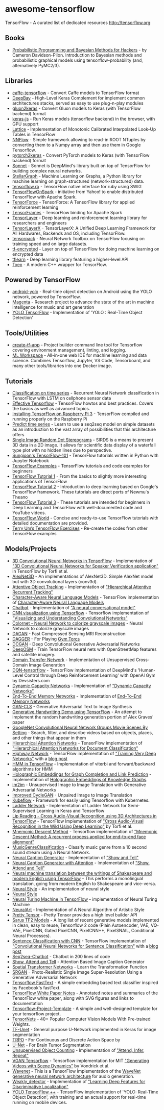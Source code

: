 # awesome-tensorflow

TensorFlow - A curated list of dedicated resources http://tensorflow.org

## Books

- [Probabilistic Programming and Bayesian Methods for Hackers](https://github.com/CamDavidsonPilon/Probabilistic-Programming-and-Bayesian-Methods-for-Hackers) - by Cameron Davidson-Pilon. Introduction to Bayesian methods and probabilistic graphical models using tensorflow-probability (and, alternatively PyMC2/3). <a name="contributions" />

## Libraries

- [caffe-tensorflow](https://github.com/ethereon/caffe-tensorflow) - Convert Caffe models to TensorFlow format
- [DeepBay](https://github.com/ElPapi42/DeepBay) - High-Level Keras Complement for implement common architectures stacks, served as easy to use plug-n-play modules
- [gluon2keras](https://github.com/stjordanis/gluon2keras) - Convert Gluon models to Keras (with TensorFlow backend) format
- [keras-js](https://github.com/transcranial/keras-js) - Run Keras models (tensorflow backend) in the browser, with GPU support
- [Lattice](https://github.com/tensorflow/lattice) - Implementation of Monotonic Calibrated Interpolated Look-Up Tables in TensorFlow
- [NNFlow](https://github.com/welschma/NNFlow) - Simple framework allowing to read-in ROOT NTuples by converting them to a Numpy array and then use them in Google Tensorflow.
- [pytorch2keras](https://github.com/nerox8664/pytorch2keras) - Convert PyTorch models to Keras (with TensorFlow backend) format
- [Sonnet](https://github.com/deepmind/sonnet) - Sonnet is DeepMind's library built on top of TensorFlow for building complex neural networks.
- [StellarGraph](https://github.com/stellargraph/stellargraph) - Machine Learning on Graphs, a Python library for machine learning on graph-structured (network-structured) data.
- [tensorflow.rb](https://github.com/somaticio/tensorflow.rb) - TensorFlow native interface for ruby using SWIG
- [TensorFlowOnSpark](https://github.com/yahoo/TensorFlowOnSpark) - initiative from Yahoo! to enable distributed TensorFlow with Apache Spark.
- [TensorForce](https://github.com/reinforceio/tensorforce) - TensorForce: A TensorFlow library for applied reinforcement learning
- [TensorFrames](https://github.com/tjhunter/tensorframes) - TensorFlow binding for Apache Spark
- [TensorLayer](https://github.com/tensorlayer/tensorlayer) - Deep learning and reinforcement learning library for researchers and engineers
- [TensorLayerX](https://github.com/tensorlayer/TensorLayerX) - TensorLayerX: A Unified Deep Learning Framework for All Hardwares, Backends and OS, including TensorFlow.
- [tensorpack](https://github.com/ppwwyyxx/tensorpack) - Neural Network Toolbox on TensorFlow focusing on training speed and on large datasets.
- [tf-encrypted](https://github.com/mortendahl/tf-encrypted) - Layer on top of TensorFlow for doing machine learning on encrypted data
- [tflearn](https://github.com/tflearn/tflearn) - Deep learning library featuring a higher-level API
- [Txeo](https://github.com/rdabra/txeo) - A modern C++ wrapper for TensorFlow. <a name="tools-utils" />

## Powered by TensorFlow

- [android-yolo](https://github.com/natanielruiz/android-yolo) - Real-time object detection on Android using the YOLO network, powered by TensorFlow.
- [Magenta](https://github.com/tensorflow/magenta) - Research project to advance the state of the art in machine intelligence for music and art generation <a name="libraries" />
- [YOLO TensorFlow](https://github.com/gliese581gg/YOLO_tensorflow) - Implementation of 'YOLO : Real-Time Object Detection'

## Tools/Utilities

- [create-tf-app](https://github.com/radi-cho/create-tf-app) - Project builder command line tool for Tensorflow covering environment management, linting, and logging. <a name="video" />
- [ML Workspace](https://github.com/ml-tooling/ml-workspace) - All-in-one web IDE for machine learning and data science. Combines Tensorflow, Jupyter, VS Code, Tensorboard, and many other tools/libraries into one Docker image.

## Tutorials

- [Classification on time series](https://github.com/guillaume-chevalier/LSTM-Human-Activity-Recognition) - Recurrent Neural Network classification in TensorFlow with LSTM on cellphone sensor data
- [Effective Tensorflow](https://github.com/vahidk/EffectiveTensorflow) - TensorFlow howtos and best practices. Covers the basics as well as advanced topics.
- [Installing TensorFlow on Raspberry Pi 3](https://github.com/samjabrahams/tensorflow-on-raspberry-pi) - TensorFlow compiled and running properly on the Raspberry Pi
- [Predict time series](https://github.com/guillaume-chevalier/seq2seq-signal-prediction) - Learn to use a seq2seq model on simple datasets as an introduction to the vast array of possibilities that this architecture offers
- [Single Image Random Dot Stereograms](https://github.com/Mazecreator/TensorFlow-SIRDS) - SIRDS is a means to present 3D data in a 2D image. It allows for scientific data display of a waterfall type plot with no hidden lines due to perspective.
- [Sungjoon's TensorFlow-101](https://github.com/sjchoi86/Tensorflow-101) - TensorFlow tutorials written in Python with Jupyter Notebook
- [TensorFlow Examples](https://github.com/aymericdamien/TensorFlow-Examples) - TensorFlow tutorials and code examples for beginners
- [TensorFlow Tutorial 1](https://github.com/pkmital/tensorflow_tutorials) - From the basics to slightly more interesting applications of TensorFlow
- [TensorFlow Tutorial 2](https://github.com/nlintz/TensorFlow-Tutorials) - Introduction to deep learning based on Google's TensorFlow framework. These tutorials are direct ports of Newmu's Theano
- [TensorFlow Tutorial 3](https://github.com/Hvass-Labs/TensorFlow-Tutorials) - These tutorials are intended for beginners in Deep Learning and TensorFlow with well-documented code and YouTube videos.
- [TensorFlow World](https://github.com/astorfi/TensorFlow-World) - Concise and ready-to-use TensorFlow tutorials with detailed documentation are provided.
- [Terry Um’s TensorFlow Exercises](https://github.com/terryum/TensorFlow_Exercises) - Re-create the codes from other TensorFlow examples

## Models/Projects

- [3D Convolutional Neural Networks in TensorFlow](https://github.com/astorfi/3D-convolutional-speaker-recognition) - Implementation of ["3D Convolutional Neural Networks for Speaker Verification application"](https://arxiv.org/abs/1705.09422) in TensorFlow by Torfi et al.
- [AlexNet3D](https://github.com/denti/AlexNet3D) - An implementations of AlexNet3D. Simple AlexNet model but with 3D convolutional layers (conv3d).
- [Attentive Object Tracking](https://github.com/akosiorek/hart) - Implementation of ["Hierarchical Attentive Recurrent Tracking"](https://arxiv.org/abs/1706.09262)
- [Character-Aware Neural Language Models](https://github.com/carpedm20/lstm-char-cnn-tensorflow) - TensorFlow implementation of [Character-Aware Neural Language Models](http://arxiv.org/abs/1508.06615)
- [Chatbot](https://github.com/Conchylicultor/DeepQA) - Implementation of ["A neural conversational model"](http://arxiv.org/abs/1506.05869)
- [CNN visualization using Tensorflow](https://github.com/InFoCusp/tf_cnnvis) - Tensorflow implementation of ["Visualizing and Understanding Convolutional Networks"](https://www.cs.nyu.edu/~fergus/papers/zeilerECCV2014.pdf)
- [Colornet - Neural Network to colorize grayscale images](https://github.com/pavelgonchar/colornet) - Neural Network to colorize grayscale images
- [DAGAN](https://github.com/nebulaV/DAGAN) - Fast Compressed Sensing MRI Reconstruction
- [DAGGER](https://github.com/zsdonghao/Imitation-Learning-Dagger-Torcs) - For Playing [Gym Torcs](https://github.com/ugo-nama-kun/gym_torcs)
- [DCGAN](https://github.com/tensorlayer/dcgan) - Deep Convolutional Generative Adversarial Networks
- [DeepOSM](https://github.com/trailbehind/DeepOSM) - Train TensorFlow neural nets with OpenStreetMap features and satellite imagery.
- [Domain Transfer Network](https://github.com/yunjey/dtn-tensorflow) - Implementation of Unsupervised Cross-Domain Image Generation
- [DQN-tensorflow](https://github.com/devsisters/DQN-tensorflow) - TensorFlow implementation of DeepMind's 'Human-Level Control through Deep Reinforcement Learning' with OpenAI Gym by Devsisters.com
- [Dynamic Capacity Networks](https://github.com/jazzsaxmafia/dcn.tf) - Implementation of ["Dynamic Capacity Networks"](http://arxiv.org/abs/1511.07838)
- [End-To-End Memory Networks](https://github.com/domluna/memn2n) - Implementation of [End-To-End Memory Networks](http://arxiv.org/abs/1503.08895)
- [GAN-CLS](https://github.com/zsdonghao/text-to-image) - Generative Adversarial Text to Image Synthesis
- [Generative Handwriting Demo using TensorFlow](https://github.com/hardmaru/write-rnn-tensorflow) - An attempt to implement the random handwriting generation portion of Alex Graves' paper
- [GoogleNet Convolutional Neural Network Groups Movie Scenes By Setting](https://github.com/agermanidis/thingscoop) - Search, filter, and describe videos based on objects, places, and other things that appear in them
- [Hierarchical Attention Networks](https://github.com/tqtg/hierarchical-attention-networks) - TensorFlow implementation of ["Hierarchical Attention Networks for Document Classification"](https://www.cs.cmu.edu/~hovy/papers/16HLT-hierarchical-attention-networks.pdf)
- [Highway Network](https://github.com/fomorians/highway-cnn) - TensorFlow implementation of ["Training Very Deep Networks"](http://arxiv.org/abs/1507.06228) with a [blog post](https://medium.com/jim-fleming/highway-networks-with-tensorflow-1e6dfa667daa#.ndicn1i27)
- [HMM in TensorFlow](https://github.com/dwiel/tensorflow_hmm) - Implementation of viterbi and forward/backward algorithms for HMM
- [Holographic Embeddings for Graph Completion and Link Prediction](https://github.com/laxatives/TensorFlow-TransX) - Implementation of [Holographic Embeddings of Knowledge Graphs](http://arxiv.org/abs/1510.04935)
- [im2im](https://github.com/zsdonghao/Unsup-Im2Im) - Unsupervised Image to Image Translation with Generative Adversarial Networks
- [Improved CycleGAN](https://github.com/luoxier/CycleGAN_Tensorlayer) - Unpaired Image to Image Translation
- [Kubeflow](https://github.com/kubeflow/kubeflow) - Framework for easily using Tensorflow with Kubernetes.
- [Ladder Network](https://github.com/divamgupta/ladder_network_keras) - Implementation of Ladder Network for Semi-Supervised Learning in Keras and Tensorflow
- [Lip Reading - Cross Audio-Visual Recognition using 3D Architectures in TensorFlow](https://github.com/astorfi/lip-reading-deeplearning) - TensorFlow Implementation of ["Cross Audio-Visual Recognition in the Wild Using Deep Learning"](https://arxiv.org/abs/1706.05739) by Torfi et al.
- [Mnemonic Descent Method](https://github.com/trigeorgis/mdm) - Tensorflow implementation of ["Mnemonic Descent Method: A recurrent process applied for end-to-end face alignment"](http://ibug.doc.ic.ac.uk/media/uploads/documents/trigeorgis2016mnemonic.pdf)
- [MusicGenreClassification](https://github.com/mlachmish/MusicGenreClassification) - Classify music genre from a 10 second sound stream using a Neural Network.
- [Neural Caption Generator](https://github.com/jazzsaxmafia/show_attend_and_tell.tensorflow) - Implementation of ["Show and Tell"](http://arxiv.org/abs/1411.4555)
- [Neural Caption Generator with Attention](https://github.com/jazzsaxmafia/show_attend_and_tell.tensorflow) - Implementation of ["Show, Attend and Tell"](http://arxiv.org/abs/1502.03044)
- [Neural machine translation between the writings of Shakespeare and modern English using TensorFlow](https://github.com/tokestermw/tensorflow-shakespeare) - This performs a monolingual translation, going from modern English to Shakespeare and vice-versa.
- [Neural Style](https://github.com/anishathalye/neural-style) - An implementation of neural style
- [Neural Style](https://github.com/cysmith/neural-style-tf)
- [Neural Turing Machine in TensorFlow](https://github.com/carpedm20/NTM-tensorflow) - implementation of Neural Turing Machine
- [NeuralArt](https://github.com/ckmarkoh/neuralart_tensorflow) - Implementation of A Neural Algorithm of Artistic Style
- [Pretty Tensor](https://github.com/google/prettytensor) - Pretty Tensor provides a high level builder API
- [Sarus TF2 Models](https://github.com/sarus-tech/tf2-published-models) - A long list of recent generative models implemented in clean, easy to reuse, Tensorflow 2 code (Plain Autoencoder, VAE, VQ-VAE, PixelCNN, Gated PixelCNN, PixelCNN++, PixelSNAIL, Conditional Neural Processes).
- [Sentence Classification with CNN](https://github.com/dennybritz/cnn-text-classification-tf) - TensorFlow implementation of ["Convolutional Neural Networks for Sentence Classification"](http://arxiv.org/abs/1408.5882) with a [blog post](http://www.wildml.com/2015/12/implementing-a-cnn-for-text-classification-in-tensorflow/)
- [Seq2seq-Chatbot](https://github.com/tensorlayer/seq2seq-chatbot) - Chatbot in 200 lines of code
- [Show, Attend and Tell](https://github.com/yunjey/show_attend_and_tell) - Attention Based Image Caption Generator
- [Spatial Transformer Networks](https://github.com/zsdonghao/Spatial-Transformer-Nets) - Learn the Transformation Function
- [SRGAN](https://github.com/tensorlayer/srgan) - Photo-Realistic Single Image Super-Resolution Using a Generative Adversarial Network
- [Tensorflow FastText](https://github.com/apcode/tensorflow_fasttext) - A simple embedding based text classifier inspired by Facebook's fastText.
- [TensorFlow White Paper Notes](https://github.com/samjabrahams/tensorflow-white-paper-notes) - Annotated notes and summaries of the TensorFlow white paper, along with SVG figures and links to documentation
- [Tensorflow-Project-Template](https://github.com/Mrgemy95/Tensorflow-Project-Template) - A simple and well-designed template for your tensorflow project.
- [TensorNets](https://github.com/taehoonlee/tensornets) - 40+ Popular Computer Vision Models With Pre-trained Weights.
- [TF-Unet](https://github.com/juniorxsound/TF-Unet) - General purpose U-Network implemented in Keras for image segmentation
- [TRPO](https://github.com/jjkke88/RL_toolbox) - For Continuous and Discrete Action Space by
- [U-Net](https://github.com/zsdonghao/u-net-brain-tumor) - For Brain Tumor Segmentation
- [Unsupervised Object Counting](https://github.com/akosiorek/attend_infer_repeat) - Implementation of ["Attend, Infer, Repeat"](https://papers.nips.cc/paper/6230-attend-infer-repeat-fast-scene-understanding-with-generative-models)
- [VGAN Tensorflow](https://github.com/Singularity42/VGAN-Tensorflow) - Tensorflow implementation for MIT ["Generating Videos with Scene Dynamics"](http://carlvondrick.com/tinyvideo/) by Vondrick et al.
- [Wavenet](https://github.com/ibab/tensorflow-wavenet) - This is a TensorFlow implementation of the [WaveNet generative neural network architecture](https://deepmind.com/blog/wavenet-generative-model-raw-audio/) for audio generation.
- [Weakly_detector](https://github.com/jazzsaxmafia/Weakly_detector) - Implementation of ["Learning Deep Features for Discriminative Localization"](http://cnnlocalization.csail.mit.edu/)
- [YOLO TensorFlow ++](https://github.com/thtrieu/yolotf) - TensorFlow implementation of 'YOLO: Real-Time Object Detection', with training and an actual support for real-time running on mobile devices.
